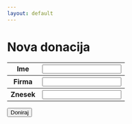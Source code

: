 ```yaml
---
layout: default
---
```


<h1>Nova donacija</h1>

<form method="POST" action="{ thankyou_page }">
    <table style="width:100%">
        <tr>
            <th>Ime</th>
            <th><input type="text" name="Name"></th> 
        </tr>
        <tr>
            <th>Firma</th>
            <th><input type="text" name="Firm"></th> 
        </tr>
        <tr>
            <th>Znesek</th>
            <th><input type="number" name="Value"></th> 
        </tr>
    </table>
    <input type="submit" value="Doniraj">
</form>
